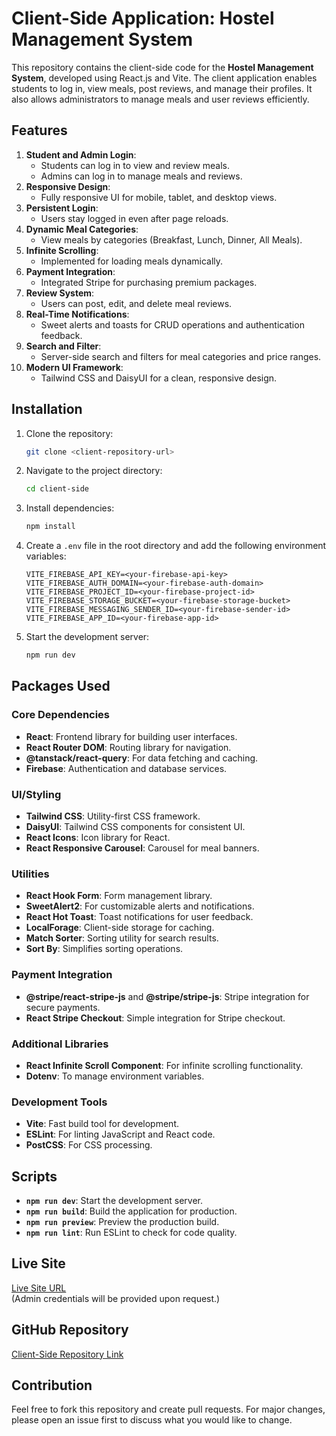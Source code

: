 # Client-Side Application: Hostel Management System

This repository contains the client-side code for the **Hostel Management System**, developed using React.js and Vite. The client application enables students to log in, view meals, post reviews, and manage their profiles. It also allows administrators to manage meals and user reviews efficiently.

## Features

1. **Student and Admin Login**:
   - Students can log in to view and review meals.
   - Admins can log in to manage meals and reviews.
2. **Responsive Design**:
   - Fully responsive UI for mobile, tablet, and desktop views.
3. **Persistent Login**:
   - Users stay logged in even after page reloads.
4. **Dynamic Meal Categories**:
   - View meals by categories (Breakfast, Lunch, Dinner, All Meals).
5. **Infinite Scrolling**:
   - Implemented for loading meals dynamically.
6. **Payment Integration**:
   - Integrated Stripe for purchasing premium packages.
7. **Review System**:
   - Users can post, edit, and delete meal reviews.
8. **Real-Time Notifications**:
   - Sweet alerts and toasts for CRUD operations and authentication feedback.
9. **Search and Filter**:
   - Server-side search and filters for meal categories and price ranges.
10. **Modern UI Framework**:
    - Tailwind CSS and DaisyUI for a clean, responsive design.

## Installation

1. Clone the repository:
   ```bash
   git clone <client-repository-url>
   ```

2. Navigate to the project directory:
   ```bash
   cd client-side
   ```

3. Install dependencies:
   ```bash
   npm install
   ```

4. Create a `.env` file in the root directory and add the following environment variables:
   ```env
   VITE_FIREBASE_API_KEY=<your-firebase-api-key>
   VITE_FIREBASE_AUTH_DOMAIN=<your-firebase-auth-domain>
   VITE_FIREBASE_PROJECT_ID=<your-firebase-project-id>
   VITE_FIREBASE_STORAGE_BUCKET=<your-firebase-storage-bucket>
   VITE_FIREBASE_MESSAGING_SENDER_ID=<your-firebase-sender-id>
   VITE_FIREBASE_APP_ID=<your-firebase-app-id>
   ```

5. Start the development server:
   ```bash
   npm run dev
   ```

## Packages Used

### Core Dependencies
- **React**: Frontend library for building user interfaces.
- **React Router DOM**: Routing library for navigation.
- **@tanstack/react-query**: For data fetching and caching.
- **Firebase**: Authentication and database services.

### UI/Styling
- **Tailwind CSS**: Utility-first CSS framework.
- **DaisyUI**: Tailwind CSS components for consistent UI.
- **React Icons**: Icon library for React.
- **React Responsive Carousel**: Carousel for meal banners.

### Utilities
- **React Hook Form**: Form management library.
- **SweetAlert2**: For customizable alerts and notifications.
- **React Hot Toast**: Toast notifications for user feedback.
- **LocalForage**: Client-side storage for caching.
- **Match Sorter**: Sorting utility for search results.
- **Sort By**: Simplifies sorting operations.

### Payment Integration
- **@stripe/react-stripe-js** and **@stripe/stripe-js**: Stripe integration for secure payments.
- **React Stripe Checkout**: Simple integration for Stripe checkout.

### Additional Libraries
- **React Infinite Scroll Component**: For infinite scrolling functionality.
- **Dotenv**: To manage environment variables.

### Development Tools
- **Vite**: Fast build tool for development.
- **ESLint**: For linting JavaScript and React code.
- **PostCSS**: For CSS processing.

## Scripts

- **`npm run dev`**: Start the development server.
- **`npm run build`**: Build the application for production.
- **`npm run preview`**: Preview the production build.
- **`npm run lint`**: Run ESLint to check for code quality.

## Live Site

[Live Site URL](#)  
(Admin credentials will be provided upon request.)

## GitHub Repository

[Client-Side Repository Link](#)

## Contribution

Feel free to fork this repository and create pull requests. For major changes, please open an issue first to discuss what you would like to change.
